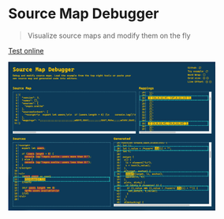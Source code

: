 # Source Map Debugger

> Visualize source maps and modify them on the fly

[Test online](https://ariperkkio.github.io/source-map-debugger/)

<img src="https://raw.githubusercontent.com/AriPerkkio/source-map-debugger/HEAD/docs/demo.png" width="420px">
